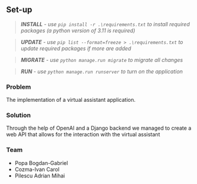 ## **Set-up**

> ****INSTALL*** - use `pip install -r .\requirements.txt` to install required packages (a python version of 3.11 is required)*

> ****UPDATE*** - use `pip list --format=freeze > .\requirements.txt` to update required packages if more are added*

> ****MIGRATE*** - use `python manage.run migrate` to migrate all changes*

> ****RUN*** - use `python manage.run runserver` to turn on the application*

### Problem

The implementation of a virtual assistant application.

### Solution

Through the help of OpenAI and a Django backend we managed to create a web API that allows for the interaction with the virtual assistant

### Team

+ Popa Bogdan-Gabriel
+ Cozma-Ivan Carol
+ Pilescu Adrian Mihai